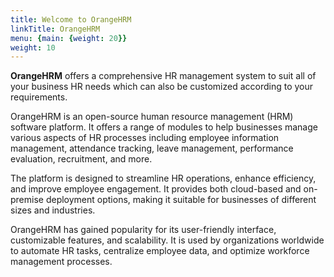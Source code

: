 ```yaml
---
title: Welcome to OrangeHRM
linkTitle: OrangeHRM
menu: {main: {weight: 20}}
weight: 10
---
```


**OrangeHRM** offers a comprehensive HR management system to suit all of your business HR needs which can also be customized according to your requirements.

OrangeHRM is an open-source human resource management (HRM) software platform. It offers a range of modules to help businesses manage various aspects of HR processes including employee information management, attendance tracking, leave management, performance evaluation, recruitment, and more.

The platform is designed to streamline HR operations, enhance efficiency, and improve employee engagement. It provides both cloud-based and on-premise deployment options, making it suitable for businesses of different sizes and industries.

OrangeHRM has gained popularity for its user-friendly interface, customizable features, and scalability. It is used by organizations worldwide to automate HR tasks, centralize employee data, and optimize workforce management processes.
